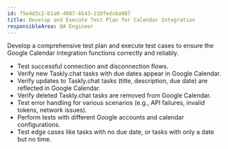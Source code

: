 ```yaml
---
id: f5e4d3c2-b1a0-4987-6543-210fedcba987
title: Develop and Execute Test Plan for Calendar Integration
responsibleArea: QA Engineer
---
```

Develop a comprehensive test plan and execute test cases to ensure the Google Calendar integration functions correctly and reliably.
*   Test successful connection and disconnection flows.
*   Verify new Taskly.chat tasks with due dates appear in Google Calendar.
*   Verify updates to Taskly.chat tasks (title, description, due date) are reflected in Google Calendar.
*   Verify deleted Taskly.chat tasks are removed from Google Calendar.
*   Test error handling for various scenarios (e.g., API failures, invalid tokens, network issues).
*   Perform tests with different Google accounts and calendar configurations.
*   Test edge cases like tasks with no due date, or tasks with only a date but no time.